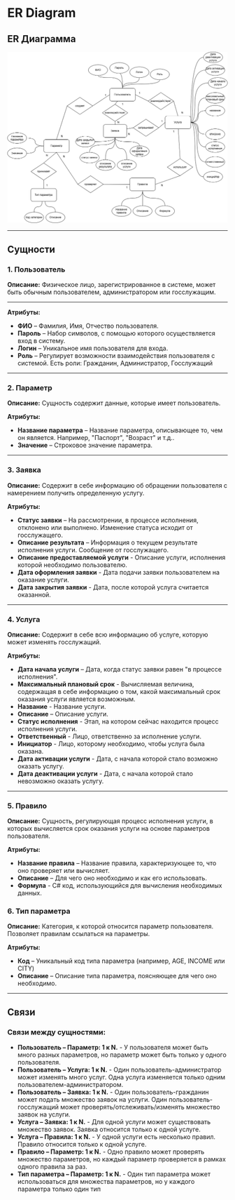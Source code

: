 # ER Diagram
## **ER Диаграмма**

![](https://github.com/IliaKataev/KataevZvedenuk/blob/f05c4e1d6099c56ec4bea565ccef11ff0cd59bc1/erd%20diargam/erd.png)

---

## **Сущности**

### **1. Пользователь**

**Описание:** Физическое лицо, зарегистрированное в системе, может быть обычным пользователем, администратором или госслужащим.

---

**Атрибуты:**

- **ФИО** – Фамилия, Имя, Отчество пользователя.
- **Пароль** – Набор символов, с помощью которого осуществляется вход в систему.
- **Логин** – Уникальное имя пользователя для входа.
- **Роль** – Регулирует возможности взаимодействия пользователя с системой. Есть роли: Гражданин, Администратор, Госслужащий

---

### **2. Параметр**

**Описание:** Сущность содержит данные, которые имеет пользователь.

**Атрибуты:**

- **Название параметра** – Название параметра, описывающее то, чем он является. Например, "Паспорт", "Возраст" и т.д..
- **Значение** – Строковое значение параметра.

---

### **3. Заявка**

**Описание:** Содержит в себе информацию об обращении пользователя с намерением получить определенную услугу. 

**Атрибуты:**

- **Статус заявки** – На рассмотрении, в процессе исполнения, отклонено или выполнено. Изменение статуса исходит от госслужащего.
- **Описание результата** – Информация о текущем результате исполнения услуги. Сообщение от госслужащего.
- **Описание предоставляемой услуги** - Описание услуги, исполнения которой необходимо пользователю.
- **Дата оформления заявки** - Дата подачи заявки пользователем на оказание услуги.
- **Дата закрытия заявки** - Дата, после которой услуга считается оказанной.

---

### **4. Услуга**

**Описание:** Содержит в себе всю информацию об услуге, которую может изменять госслужащий.

**Атрибуты:**

- **Дата начала услуги** – Дата, когда статус заявки равен "в процессе исполнения".
- **Максимальный плановый срок** - Вычисляемая величина, содержащая в себе информацию о том, какой максимальный срок оказания услуги является возможным.
- **Название** - Название услуги.
- **Описание** – Описание услуги.
- **Статус исполнения** - Этап, на котором сейчас находится процесс исполнения услуги.
- **Ответственный** - Лицо, ответственно за исполнение услуги.
- **Инициатор** - Лицо, которому необходимо, чтобы услуга была оказана.
- **Дата активации услуги** - Дата, с начала которой стало возможно оказать услугу.
- **Дата деактивации услуги** - Дата, с начала которой стало невозможно оказать услугу.

---

### **5. Правило**

**Описание:** Сущность, регулирующая процесс исполнения услуги, в которых вычисляется срок оказания услуги на основе параметров пользователя.

**Атрибуты:**

- **Название правила** – Название правила, характеризующее то, что оно проверяет или вычисляет.
- **Описание** – Для чего оно необходимо и как его использовать.
- **Формула** - C# код, использующийся для вычисления необходимых данных.

### **6. Тип параметра**

**Описание:** Категория, к которой относится параметр пользователя. Позволяет правилам ссылаться на параметры.

**Атрибуты:**

- **Код** – Уникальный код типа параметра (например, AGE, INCOME или CITY)
- **Описание** – Описание типа параметра, поясняющее для чего оно необходимо.

---

## **Связи**

### **Cвязи между сущностями:**
- **Пользователь – Параметр: 1 к N.** - У пользователя может быть много разных параметров, но параметр может быть только у одного пользователя.
- **Пользователь – Услуга: 1 к N.** - Один пользователь-администратор может изменять много услуг. Одна услуга изменяется только одним пользователем-администратором.
- **Пользователь – Заявка: 1 к N.** - Один пользователь-гражданин может подать множество заявок на услуги. Один пользователь-госслужащий может проверять/отслеживать/изменять множество заявок на услуги.
- **Услуга – Заявка: 1 к N.** - Для одной услуги может существовать множество заявок. Заявка относится только к одной услуге.
- **Услуга – Правила: 1 к N.** - У одной услуги есть несколько правил. Правило относится только к одной услуге.
- **Правило – Параметр: 1 к N.** - Одно правило может проверять множество параметров, но каждый параметр проверяется в рамках одного правила за раз.
- **Тип параметра – Параметр: 1 к N.** - Один тип параметра может использоваться для множества параметров, но у каждого параметра только один тип
